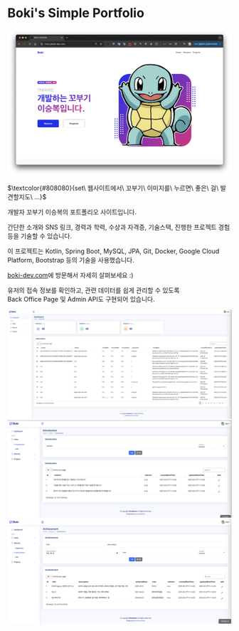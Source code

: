 # Boki's Simple Portfolio

![Main Page](imgs/boki-dev-index.png)

<p>$\textcolor{#808080}{set\ 웹사이트에서\ 꼬부기\ 이미지를\ 누르면\ 좋은\ 걸\ 발견할지도\ ...}$</p>

개발자 꼬부기 이승복의 포트폴리오 사이트입니다.

간단한 소개와 SNS 링크, 경력과 학력, 수상과 자격증, 기술스택, 진행한 프로젝트 경험 등을 기술할 수 있습니다.

이 프로젝트는 Kotlin, Spring Boot, MySQL, JPA, Git, Docker, Google Cloud Platform, Bootstrap 등의 기술을 사용했습니다.

[boki-dev.com](https://boki-dev.com/)에 방문해서 자세히 살펴보세요 :)

유저의 접속 정보를 확인하고, 관련 데이터를 쉽게 관리할 수 있도록  
Back Office Page 및 Admin API도 구현되어 있습니다.

![Admin Page1](imgs/admin-dashboard.png)
![Admin Page2](imgs/admin-introduction.png)
![Admin Page3](imgs/admin-achivement.png)

